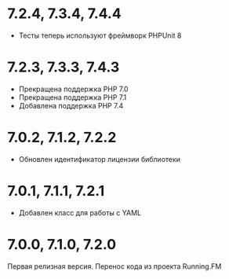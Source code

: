 7.2.4, 7.3.4, 7.4.4
===================
* Тесты теперь используют фреймворк PHPUnit 8

7.2.3, 7.3.3, 7.4.3
===================
* Прекращена поддержка PHP 7.0
* Прекращена поддержка PHP 7.1
* Добавлена поддержка PHP 7.4

7.0.2, 7.1.2, 7.2.2
===================
* Обновлен идентификатор лицензии библиотеки

7.0.1, 7.1.1, 7.2.1
===================
* Добавлен класс для работы с YAML

7.0.0, 7.1.0, 7.2.0
===================
Первая релизная версия. Перенос кода из проекта Running.FM